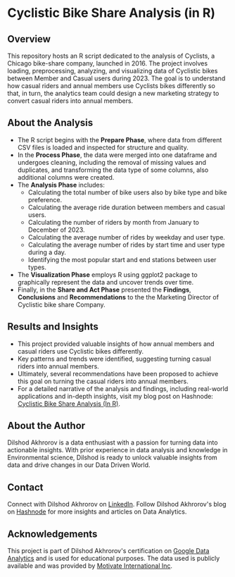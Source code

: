 # Cyclistic Bike Share Analysis (in R)

## Overview
This repository hosts an R script dedicated to the analysis of Cyclists, a Chicago bike-share company, launched in 2016. The project involves loading, preprocessing, analyzing, and visualizing data of Cyclistic bikes between Member and Casual users during 2023. The goal is to understand how casual riders and annual members use Cyclists bikes differently so that, in turn, the analytics team could design a new marketing strategy to convert casual riders into annual members. 

## About the Analysis
* The R script begins with the **Prepare Phase**, where data from different CSV files is loaded and inspected for structure and quality. 
* In the **Process Phase**, the data were merged into one dataframe and undergoes cleaning, including the removal of missing values and duplicates, and transforming the data type of some columns, also additional columns were created.
* The **Analysis Phase** includes:
  * Calculating the total number of bike users also by bike type and bike preference.
  * Calculating the average ride duration between members and casual users.
  * Calculating the number of riders by month from January to December of 2023.
  * Calculating the average number of rides by weekday and user type.
  * Calculating the average number of rides by start time and user type during a day.
  * Identifying the most popular start and end stations between user types. 
* The **Visualization Phase** employs R using ggplot2 package to graphically represent the data and uncover trends over time.
* Finally, in the **Share and Act Phase** presented the **Findings**, **Conclusions** and **Recommendations** to the the Marketing Director of Cyclistic bike share Company.

## Results and Insights
* This project provided valuable insights of how annual members and casual riders use Cyclistic bikes differently.
* Key patterns and trends were identified, suggesting turning casual riders into annual members.
* Ultimately, several recommendations have been proposed to achieve this goal on turning the casual riders into annual members.
* For a detailed narrative of the analysis and findings, including real-world applications and in-depth insights, visit my blog post on Hashnode: [Cyclistic Bike Share Analysis (In R)](https://dilshodanalyst.hashnode.dev/cyclistic-bike-share-analysis-in-r).

## About the Author
Dilshod Akhrorov is a data enthusiast with a passion for turning data into actionable insights. With prior experience in data analysis and knowledge in Environmental science, Dilshod is ready to unlock valuable insights from data and drive changes in our Data Driven World.

## Contact
Connect with Dilshod Akhrorov on [LinkedIn](https://www.linkedin.com/in/dilshod369/).
Follow Dilshod Akhrorov's blog on [Hashnode](https://hashnode.com/@Dannode) for more insights and articles on Data Analytics.

## Acknowledgements
This project is part of Dilshod Akhrorov's certification on [Google Data Analytics](https://www.coursera.org/professional-certificates/google-data-analytics) and is used for educational purposes. The data used is publicly available and was provided by [Motivate International Inc](https://divvy-tripdata.s3.amazonaws.com/index.html).
